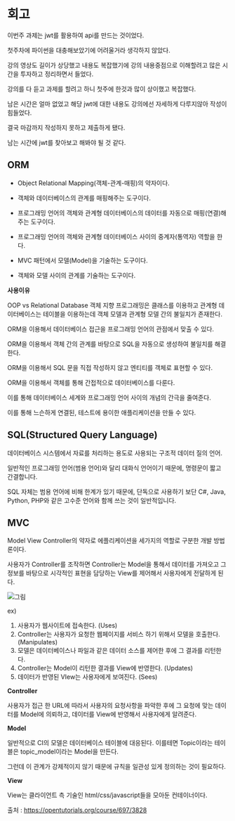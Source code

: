 # 회고

이번주 과제는 jwt를 활용하여 api를 만드는 것이었다. 

첫주차에 파이썬을 대충해보았기에 어려울거라 생각하지 않았다. 

강의 영상도 길이가 상당했고 내용도 복잡했기에 강의 내용중점으로 이해할려고 많은 시간을 투자하고 정리하면서 들었다.

강의를 다 듣고 과제를 할려고 하니 첫주에 한것과 많이 상이했고 복잡했다.

남은 시간은 얼마 없었고 해당 jwt에 대한 내용도 강의에선 자세하게 다루지않아 작성이 힘들었다.

결국 마감까지 작성하지 못하고 제출하게 됐다.

남는 시간에 jwt를 찾아보고 해봐야 될 것 같다.

## ORM

- Object Relational Mapping(객체-관계-매핑)의 약자이다.

- 객체와 데이터베이스의 관계를 매핑해주는 도구이다.

- 프로그래밍 언어의 객체와 관계형 데이터베이스의 데이터를 자동으로 매핑(연결)해주는 도구이다.

- 프로그래밍 언어의 객체와 관계형 데이터베이스 사이의 중계자(통역자) 역할을 한다.

- MVC 패턴에서 모델(Model)을 기술하는 도구이다.

- 객체와 모델 사이의 관계를 기술하는 도구이다.

**사용이유**

OOP vs Relational Database
객체 지향 프로그래밍은 클래스를 이용하고 관계형 데이터베이스는 테이블을 이용하는데 객체 모델과 관계형 모델 간의 불일치가 존재한다.

ORM을 이용해서 데이터베이스 접근을 프로그래밍 언어의 관점에서 맞출 수 있다.

ORM을 이용해서 객체 간의 관계를 바탕으로 SQL을 자동으로 생성하여 불일치를 해결한다.

ORM을 이용해서 SQL 문을 직접 작성하지 않고 엔티티를 객체로 표현할 수 있다.

ORM을 이용해서 객체를 통해 간접적으로 데이터베이스를 다룬다.

이를 통해 데이터베이스 세계와 프로그래밍 언어 사이의 개념의 간극을 줄여준다.

이를 통해 느슨하게 연결된, 테스트에 용이한 애플리케이션을 만들 수 있다.

## SQL(Structured Query Language) 

데이터베이스 시스템에서 자료를 처리하는 용도로 사용되는 구조적 데이터 질의 언어.

일반적인 프로그래밍 언어(범용 언어)와 달리 대화식 언어이기 때문에, 명령문이 짧고 간결합니다. 

SQL 자체는 범용 언어에 비해 한계가 있기 때문에, 단독으로 사용하기 보단 C#, Java, Python, PHP와 같은 고수준 언어와 함께 쓰는 것이 일반적입니다.

## MVC

Model View Controller의 약자로 에플리케이션을 세가지의 역할로 구분한 개발 방법론이다. 

사용자가 Controller를 조작하면 Controller는 Model을 통해서 데이터를 가져오고 그 정보를 바탕으로 시각적인 표현을 담당하는 View를 제어해서 사용자에게 전달하게 된다. 

![그림](https://s3.ap-northeast-2.amazonaws.com/opentutorials-user-file/module/327/1262.png)

ex)

1. 사용자가 웹사이트에 접속한다. (Uses)
2. Controller는 사용자가 요청한 웹페이지를 서비스 하기 위해서 모델을 호출한다. (Manipulates)
3. 모델은 데이터베이스나 파일과 같은 데이터 소스를 제어한 후에 그 결과를 리턴한다.
4. Controller는 Model이 리턴한 결과를 View에 반영한다. (Updates)
5. 데이터가 반영된 VIew는 사용자에게 보여진다. (Sees)

**Controller**

사용자가 접근 한 URL에 따라서 사용자의 요청사항을 파악한 후에 그 요청에 맞는 데이터를 Model에 의뢰하고, 데이터를 View에 반영해서 사용자에게 알려준다. 

**Model**

일반적으로 CI의 모델은 데이터베이스 테이블에 대응된다. 이를테면 Topic이라는 테이블은 topic_model이라는 Model을 만든다. 

그런데 이 관계가 강제적이지 않기 때문에 규칙을 일관성 있게 정의하는 것이 필요하다.

**View**

View는 클라이언트 측 기술인 html/css/javascript들을 모아둔 컨테이너이다. 

출처 : https://opentutorials.org/course/697/3828
